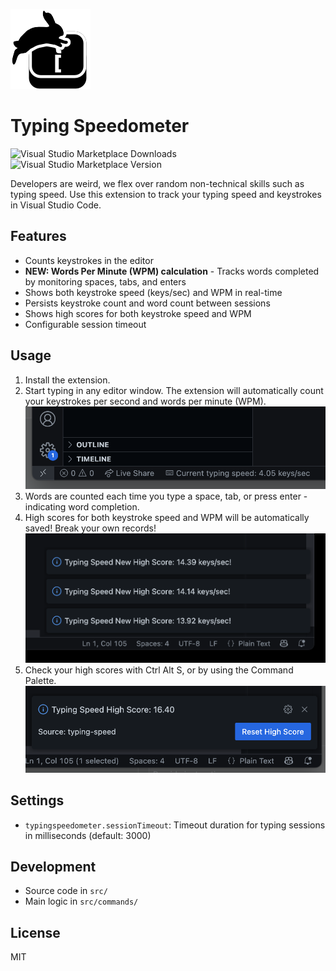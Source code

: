 ![](docs/img/icon.png)

# Typing Speedometer

![Visual Studio Marketplace Downloads](https://img.shields.io/visual-studio-marketplace/d/edvilme.typingspeedometer) 
![Visual Studio Marketplace Version](https://img.shields.io/visual-studio-marketplace/v/edvilme.typingspeedometer)


Developers are weird, we flex over random non-technical skills such as typing speed. Use this extension to track your typing speed and keystrokes in Visual Studio Code.

## Features

- Counts keystrokes in the editor
- **NEW: Words Per Minute (WPM) calculation** - Tracks words completed by monitoring spaces, tabs, and enters
- Shows both keystroke speed (keys/sec) and WPM in real-time
- Persists keystroke count and word count between sessions
- Shows high scores for both keystroke speed and WPM
- Configurable session timeout

## Usage

1. Install the extension.
2. Start typing in any editor window. The extension will automatically count your keystrokes per second and words per minute (WPM).
![](docs/img/status_bar.png)
3. Words are counted each time you type a space, tab, or press enter - indicating word completion.
4. High scores for both keystroke speed and WPM will be automatically saved! Break your own records!
![](docs/img/new_high_score.png)
5. Check your high scores with <key>Ctrl</key> <key>Alt</key> <key>S</key>, or by using the Command Palette.
![](docs/img/check_high_score.png)

## Settings

- `typingspeedometer.sessionTimeout`: Timeout duration for typing sessions in milliseconds (default: 3000)

## Development

- Source code in `src/`
- Main logic in `src/commands/`

## License

MIT

